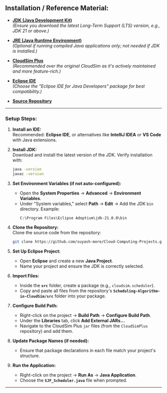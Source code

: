 ## **Installation / Reference Material:**

- **[JDK (Java Development Kit)](https://www.oracle.com/java/technologies/downloads/)**  
  _(Ensure you download the latest Long-Term Support (LTS) version, e.g., JDK 21 or above.)_

- **[JRE (Java Runtime Environment)](https://www.oracle.com/java/technologies/javase-jre8-downloads.html)**  
  _(Optional if running compiled Java applications only; not needed if JDK is installed.)_

- **[CloudSim Plus](https://github.com/CloudSimPlus/CloudSimPlus)**  
  _(Recommended over the original CloudSim as it's actively maintained and more feature-rich.)_

- **[Eclipse IDE](https://www.eclipse.org/downloads/)**  
  _(Choose the "Eclipse IDE for Java Developers" package for best compatibility.)_

- **[Source Repository](https://github.com/suyash-more/Cloud-Computing-Projects)**

---

### **Setup Steps:**

1. **Install an IDE:**  
   Recommended: **Eclipse IDE**, or alternatives like **IntelliJ IDEA** or **VS Code** with Java extensions.

2. **Install JDK:**  
   Download and install the latest version of the JDK. Verify installation with:  
   ```bash
   java -version  
   javac -version
   ```

3. **Set Environment Variables (if not auto-configured):**  
   - Open the **System Properties** → **Advanced** → **Environment Variables**.  
   - Under "System variables," select **Path** → **Edit** → Add the JDK `bin` directory. Example:  
     ```plaintext
     C:\Program Files\Eclipse Adoptium\jdk-21.0.0\bin
     ```

4. **Clone the Repository:**  
   Clone the source code from the repository:  
   ```bash
   git clone https://github.com/suyash-more/Cloud-Computing-Projects.git
   ```

5. **Set Up Eclipse Project:**  
   - Open **Eclipse** and create a new **Java Project**.  
   - Name your project and ensure the JDK is correctly selected.

6. **Import Files:**  
   - Inside the **`src`** folder, create a package (e.g., `cloudsim.scheduler`).  
   - Copy and paste all files from the repository's **`Scheduling-Algorithm-in-CloudSim/src`** folder into your package.

7. **Configure Build Path:**  
   - Right-click on the project → **Build Path** → **Configure Build Path**.  
   - Under the **Libraries** tab, click **Add External JARs...**  
   - Navigate to the CloudSim Plus `jar` files (from the `CloudSimPlus` repository) and add them.

8. **Update Package Names (if needed):**  
   - Ensure that package declarations in each file match your project's structure.

9. **Run the Application:**  
   - Right-click on the project → **Run As** → **Java Application**.  
   - Choose the **`SJF_Scheduler.java`** file when prompted.

---
